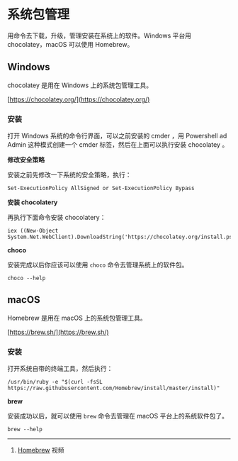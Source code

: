 # 系统包管理

用命令去下载，升级，管理安装在系统上的软件。Windows 平台用 chocolatey，macOS 可以使用 Homebrew。

## Windows

chocolatey 是用在 Windows 上的系统包管理工具。

[https://chocolatey.org/](https://chocolatey.org/)

### 安装

打开 Windows 系统的命令行界面，可以之前安装的 cmder ，用 Powershell ad Admin 这种模式创建一个 cmder 标签，然后在上面可以执行安装 chocolatey 。

**修改安全策略**

安装之前先修改一下系统的安全策略，执行：

```
Set-ExecutionPolicy AllSigned or Set-ExecutionPolicy Bypass
```

**安装 chocolatery**

再执行下面命令安装 chocolatery：

```
iex ((New-Object System.Net.WebClient).DownloadString('https://chocolatey.org/install.ps1'))
```

**choco**

安装完成以后你应该可以使用 `choco` 命令去管理系统上的软件包。

```
choco --help
```

## macOS

Homebrew 是用在 macOS 上的系统包管理工具。

[https://brew.sh/](https://brew.sh/)

### 安装

打开系统自带的终端工具，然后执行：

```
/usr/bin/ruby -e "$(curl -fsSL https://raw.githubusercontent.com/Homebrew/install/master/install)"
```

**brew**

安装成功以后，就可以使用 `brew` 命令去管理在 macOS 平台上的系统软件包了。

```
brew --help
```

---

1. [Homebrew](https://ninghao.net/video/4570?a=51729) 视频



